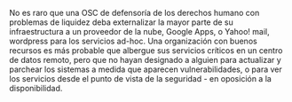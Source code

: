 No es raro que una OSC de defensoría de los derechos humano con problemas de liquidez deba externalizar la mayor parte de su infraestructura a un proveedor de la nube, Google Apps, o Yahoo! mail, wordpress para los servicios ad-hoc. Una organización con buenos recursos es más probable que albergue sus servicios críticos en un centro de datos remoto, pero que no hayan designado a alguien para actualizar y parchear los sistemas a medida que aparecen vulnerabilidades, o para ver los servicios desde el punto de vista de la seguridad - en oposición a la disponibilidad.
